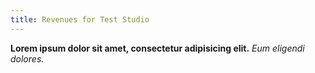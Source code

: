 ```yaml
---
title: Revenues for Test Studio
---
```


**Lorem ipsum dolor sit amet, consectetur adipisicing elit.** _Eum eligendi dolores._
